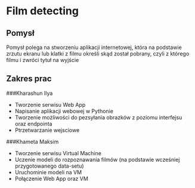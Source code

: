 Film detecting
=====================

Pomysł
----------------------------------

Pomysł polega na stworzeniu aplikacji internetowej, która na podstawie zrzutu ekranu lub klatki z filmu określi skąd został pobrany, czyli z którego filmu i zwróci tytuł na wyjście 

Zakres prac
----------------------------------

###Kharashun Ilya
* Tworzenie serwisu Web App
* Napisanie aplikacji webowej w Pythonie
* Tworzenie możliwości do pezsyłania obrazków z poziomu interfejsu oraz endpointa
* Ptrzetwarzanie wejsciowe

###Khameta Maksim
* Tworzenie serwisu Virtual Machine
* Uczenie modeli do rozpoznawania filmów (na podstawie wcześniej przygotowanego data-setu)
* Uruchominie modeli na VM
* Połączenie Web App oraz VM
